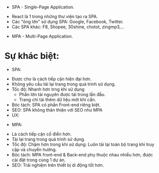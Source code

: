 * SPA - Single-Page Application.
- React là 1 trong những thư viện tạo ra SPA.
- Các "ông lớn" sử dụng SPA: Google, Facebook, Twitter.
- Các SPA khác: F8, Shopee, 30shine, chotot, zingmp3,...

* MPA - Multi-Page Application.

# Sự khác biệt:

* SPA:
- Được cho là cách tiếp cận hiện đại hơn.
- Không yêu cầu tải lại trang trong quá trình sử dụng.
- Tốc độ: Nhanh hơn trng khi sử dụng
    + Phần lớn tài nguyên được tải trong lần đầu.
    + Trang chỉ tải thêm dữ liệu mới khi cần.
- Bóc tách: SPA có phần Front-end riêng biệt.
- SEO: SPA không thân thiện với SEO như MPA
- UX: 

* MPA:
- Là cách tiếp cận cổ điển hơn.
- Tải lại trang trong quá trình sử dụng.
- Tốc độ: Chậm hơn trong khi sử dụng: Luôn tải lại toàn bộ trang khi truy cập và chuyển hướng.
- Bóc tách: MPA front-end & Back-end phụ thuộc nhau nhiều hơn, được cài đặt trong cùng 1 dự án.
- SEO: Trải nghiệm trên thiết bị di động tốt hơn.

